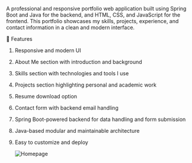 A professional and responsive portfolio web application built using Spring Boot and Java for the backend, and HTML, CSS, and JavaScript for the frontend. This portfolio showcases my skills, projects, experience, and contact information in a clean and modern interface.

🚀 Features
1. Responsive and modern UI
2. About Me section with introduction and background
3. Skills section with technologies and tools I use
4. Projects section highlighting personal and academic work
5. Resume download option
6. Contact form with backend email handling
7. Spring Boot-powered backend for data handling and form submission
8. Java-based modular and maintainable architecture
9. Easy to customize and deploy

    ![Homepage](https://github.com/your-username/your-repo-name/blob/main/screenshots/homepage.png)
